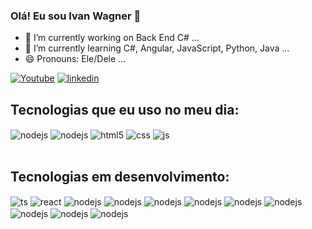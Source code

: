 ### Olá! Eu sou Ivan Wagner 👋

- 🔭 I’m currently working on Back End C# ...
- 🌱 I’m currently learning C#, Angular, JavaScript, Python, Java ...
- 😄 Pronouns: Ele/Dele ...

[![Youtube](https://img.shields.io/badge/YouTube-FF0000?style=for-the-badge&logo=youtube&logoColor=white)](https://www.youtube.com/@IvanOstorari-ue1cr/playlists)
[![linkedin](https://img.shields.io/badge/LinkedIn-0077B5?style=for-the-badge&logo=linkedin&logoColor=white)](https://www.linkedin.com/in/ivan-wagner-11977134/)

## Tecnologias que eu uso no meu dia:

<div style="display: inline_block">
  <img align="center" alt="nodejs" src="https://img.shields.io/badge/C%23-239120?style=for-the-badge&logo=c-sharp&logoColor=white" />
  <img align="center" alt="nodejs" src="https://img.shields.io/badge/.NET-5C2D91?style=for-the-badge&logo=.net&logoColor=white" />
  <img align="center" alt="html5" src="https://img.shields.io/badge/HTML5-E34F26?style=for-the-badge&logo=html5&logoColor=white" />
  <img align="center" alt="css" src="https://img.shields.io/badge/CSS3-1572B6?style=for-the-badge&logo=css3&logoColor=white" />
  <img align="center" alt="js" src="https://img.shields.io/badge/JavaScript-323330?style=for-the-badge&logo=javascript&logoColor=F7DF1E" />
 </div><br/>

## Tecnologias em desenvolvimento:

<div style="display: inline_block">
  <img align="center" alt="ts" src="https://img.shields.io/badge/TypeScript-007ACC?style=for-the-badge&logo=typescript&logoColor=white" />
  <img align="center" alt="react" src="https://img.shields.io/badge/React-20232A?style=for-the-badge&logo=react&logoColor=61DAFB" />
  <img align="center" alt="nodejs" src="https://img.shields.io/badge/Node.js-43853D?style=for-the-badge&logo=node.js&logoColor=white" />
  <img align="center" alt="nodejs" src="https://img.shields.io/badge/Java-ED8B00?style=for-the-badge&logo=openjdk&logoColor=white" />
  <img align="center" alt="nodejs" src="https://img.shields.io/badge/Spring-6DB33F?style=for-the-badge&logo=spring&logoColor=white" />
  <img align="center" alt="nodejs" src="https://img.shields.io/badge/Python-14354C?style=for-the-badge&logo=python&logoColor=white" />
  <img align="center" alt="nodejs" src="https://img.shields.io/badge/Django-092E20?style=for-the-badge&logo=django&logoColor=white" />
  <img align="center" alt="nodejs" src="https://img.shields.io/badge/PHP-777BB4?style=for-the-badge&logo=php&logoColor=white" />
  <img align="center" alt="nodejs" src="https://img.shields.io/badge/Laravel-FF2D20?style=for-the-badge&logo=laravel&logoColor=white" />
  <img align="center" alt="nodejs" src="https://img.shields.io/badge/Angular-DD0031?style=for-the-badge&logo=angular&logoColor=white" />
  <img align="center" alt="nodejs" src="https://img.shields.io/badge/Bootstrap-563D7C?style=for-the-badge&logo=bootstrap&logoColor=white" />
</div><br/>






